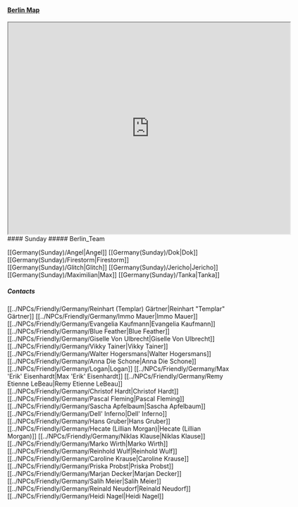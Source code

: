 #### [Berlin Map](https://www.google.com/maps/d/u/0/viewer?mid=1ag7TdM1ceyLS15Q47Imwl5Wz1DHJW4SG&ll=52.548625280412075%2C13.411743499999975&z=10)
<iframe src="https://www.google.com/maps/d/u/0/embed?mid=1ag7TdM1ceyLS15Q47Imwl5Wz1DHJW4SG&ehbc=2E312F" width="640" height="480"></iframe>
#### Sunday
##### Berlin_Team

[[Germany(Sunday)/Angel|Angel]]
[[Germany(Sunday)/Dok|Dok]]
[[Germany(Sunday)/Firestorm|Firestorm]]
[[Germany(Sunday)/Glitch|Glitch]]
[[Germany(Sunday)/Jericho|Jericho]]
[[Germany(Sunday)/Maximilian|Max]]
[[Germany(Sunday)/Tanka|Tanka]]

##### Contacts
[[../NPCs/Friendly/Germany/Reinhart (Templar) Gärtner|Reinhart "Templar" Gärtner]]
[[../NPCs/Friendly/Germany/Immo Mauer|Immo Mauer]]
[[../NPCs/Friendly/Germany/Evangelia Kaufmann|Evangelia Kaufmann]]
[[../NPCs/Friendly/Germany/Blue Feather|Blue Feather]]
[[../NPCs/Friendly/Germany/Giselle Von Ulbrecht|Giselle Von Ulbrecht]]
[[../NPCs/Friendly/Germany/Vikky Tainer|Vikky Tainer]]
[[../NPCs/Friendly/Germany/Walter Hogersmans|Walter Hogersmans]]
[[../NPCs/Friendly/Germany/Anna Die Schone|Anna Die Schone]]
[[../NPCs/Friendly/Germany/Logan|Logan]]
[[../NPCs/Friendly/Germany/Max 'Erik' Eisenhardt|Max 'Erik' Eisenhardt]]
[[../NPCs/Friendly/Germany/Remy Etienne LeBeau|Remy Etienne LeBeau]]
[[../NPCs/Friendly/Germany/Christof Hardt|Christof Hardt]]
[[../NPCs/Friendly/Germany/Pascal Fleming|Pascal Fleming]]
[[../NPCs/Friendly/Germany/Sascha Apfelbaum|Sascha Apfelbaum]]
[[../NPCs/Friendly/Germany/Dell' Inferno|Dell' Inferno]]
[[../NPCs/Friendly/Germany/Hans Gruber|Hans Gruber]]
[[../NPCs/Friendly/Germany/Hecate (Lillian Morgan)|Hecate (Lillian Morgan)]]
[[../NPCs/Friendly/Germany/Niklas Klause|Niklas Klause]]
[[../NPCs/Friendly/Germany/Marko Wirth|Marko Wirth]]
[[../NPCs/Friendly/Germany/Reinhold Wulf|Reinhold Wulf]]
[[../NPCs/Friendly/Germany/Caroline Krause|Caroline Krause]]
[[../NPCs/Friendly/Germany/Priska Probst|Priska Probst]]
[[../NPCs/Friendly/Germany/Marjan Decker|Marjan Decker]]
[[../NPCs/Friendly/Germany/Salih Meier|Salih Meier]]
[[../NPCs/Friendly/Germany/Reinald Neudorf|Reinald Neudorf]]
[[../NPCs/Friendly/Germany/Heidi Nagel|Heidi Nagel]]